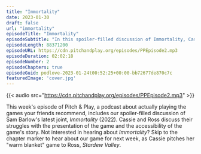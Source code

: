 ```yaml
---
title: "Immortality"
date: 2023-01-30
draft: false
url: "immortality"
episodeTitle: "Immortality"
episodeSubtitle: "In this spoiler-filled discussion of Immortality, Cassie and Ross discuss their struggles with the presentation of the game and accessing the game's narrative."
episodeLength: 88371200
episodeURL: https://cdn.pitchandplay.org/episodes/PPEpisode2.mp3
episodeDuration: 02:02:18
episodeNumber: 2
episodeChapters: true
episodeGuid: podlove-2023-01-24t00:52:25+00:00-bb72677de870c7c
featuredImage: 'cover.jpg'
---
```


{{< audio src="https://cdn.pitchandplay.org/episodes/PPEpisode2.mp3" >}}

This week's episode of Pitch & Play, a podcast about actually playing the games your friends recommend, includes our spoiler-filled discussion of Sam Barlow's latest joint, *Immortality* (2022). Cassie and Ross discuss their struggles with the presentation of the game and the accessibility of the game's story. Not interested in hearing about *Immortality*? Skip to the chapter marker to hear about our game for next week, as Cassie pitches her "warm blanket" game to Ross, *Stardew Valley*.
